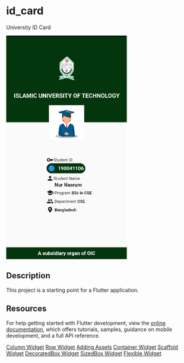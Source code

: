 # id_card

University ID Card

<img src="/out/id-card.png" alt="id-card"/>

## Description

This project is a starting point for a Flutter application.


## Resources
For help getting started with Flutter development, view the
[online documentation](https://docs.flutter.dev/), which offers tutorials,
samples, guidance on mobile development, and a full API reference.

[Column Widget](https://api.flutter.dev/flutter/widgets/Column-class.html?authuser=0)
[Row Widget](https://api.flutter.dev/flutter/widgets/Row-class.html?authuser=0)
[Adding Assets](https://docs.flutter.dev/ui/assets-and-images?authuser=0)
[Container Widget](https://api.flutter.dev/flutter/widgets/Container-class.html?authuser=0)
[Scaffold Widget](https://api.flutter.dev/flutter/material/Scaffold-class.html?authuser=0)
[DecoratedBox Widget](https://api.flutter.dev/flutter/widgets/DecoratedBox-class.html?authuser=0)
[SizedBox Widget](https://api.flutter.dev/flutter/widgets/SizedBox-class.html?authuser=0)
[Flexible Widget](https://www.youtube.com/watch?v=CI7x0mAZiY0)
